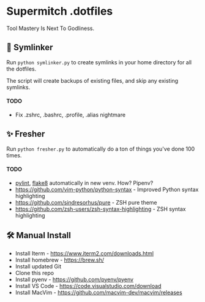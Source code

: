 Supermitch .dotfiles
===================

Tool Mastery Is Next To Godliness.

🔗 Symlinker
-------------

Run `python symlinker.py` to create symlinks in your home directory for all the dotfiles.

The script will create backups of existing files, and skip any existing symlinks.

#### TODO

* Fix .zshrc, .bashrc, .profile, .alias nightmare

✨ Fresher 
-----------

Run `python fresher.py` to automatically do a ton of things you've done 100 times.

#### TODO

* [pylint](https://www.pylint.org/), [flake8](http://flake8.pycqa.org/en/latest/) automatically in new venv. How? Pipenv?
* https://github.com/vim-python/python-syntax - Improved Python syntax highlighting
* https://github.com/sindresorhus/pure - ZSH pure theme
* https://github.com/zsh-users/zsh-syntax-highlighting - ZSH syntax highlighting

🛠 Manual Install
-----------------

* Install Iterm - https://www.iterm2.com/downloads.html
* Install homebrew - https://brew.sh/
* Install updated Git
* Clone this repo
* Install pyenv - https://github.com/pyenv/pyenv
* Install VS Code - https://code.visualstudio.com/download
* Install MacVim - https://github.com/macvim-dev/macvim/releases
